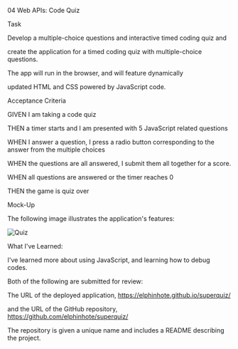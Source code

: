 04 Web APIs: Code Quiz


 Task
 
 
Develop a multiple-choice questions and interactive timed coding quiz and 

create the application for a timed coding quiz with multiple-choice questions. 

The app will run in the browser, and will feature dynamically 

updated HTML and CSS powered by JavaScript code. 



Acceptance Criteria


GIVEN I am taking a code quiz

THEN a timer starts and I am presented with 5 JavaScript related questions

WHEN I answer a question, I press a radio button corresponding to the answer from the multiple choices

WHEN the questions are all answered, I submit them all together for a score.

WHEN all questions are answered or the timer reaches 0

THEN the game is quiz over



Mock-Up


The following image illustrates the application's features:





![Quiz](https://user-images.githubusercontent.com/65749636/97097894-c2117800-1633-11eb-93db-e6d4abc7e254.PNG)




What I've Learned:


I've learned more about using JavaScript, and learning how to debug codes.


Both of the following are submitted for review:


The URL of the deployed application, https://elphinhote.github.io/superquiz/


and the URL of the GitHub repository, https://github.com/elphinhote/superquiz/


The repository is given a unique name and includes a README describing the project.


